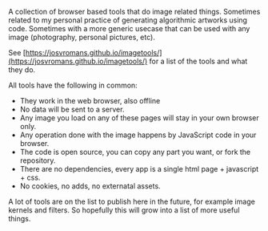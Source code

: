 A collection of browser based tools that do image related things. 
Sometimes related to my personal practice of generating algorithmic artworks using code. 
Sometimes with a more generic usecase that can be used with any image (photography, personal pictures, etc). 

See [https://josvromans.github.io/imagetools/](https://josvromans.github.io/imagetools/) for a list of the tools and what they do.

All tools have the following in common:

- They work in the web browser, also offline
- No data will be sent to a server.
- Any image you load on any of these pages will stay in your own browser only.
- Any operation done with the image happens by JavaScript code in your browser.
- The code is open source, you can copy any part you want, or fork the repository.
- There are no dependencies, every app is a single html page + javascript + css.
- No cookies, no adds, no externatal assets.

A lot of tools are on the list to publish here in the future, for example image kernels and filters.
So hopefully this will grow into a list of more useful things.

